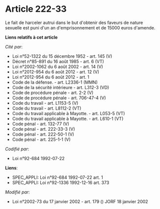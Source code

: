 # Article 222-33

Le fait de harceler autrui dans le but d'obtenir des faveurs de nature sexuelle est puni d'un an d'emprisonnement et de 15000
euros d'amende.

**Liens relatifs à cet article**

_Cité par_:

  - Loi n°52-1322 du 15 décembre 1952 - art. 145 (V)
  - Décret n°85-891 du 16 août 1985 - art. 6 (VT)
  - Loi n°2002-1062 du 6 août 2002 - art. 14 (V)
  - Loi n°2012-954 du 6 août 2012 - art. 12 (V)
  - Loi n°2012-954 du 6 août 2012 - art. 1
  - Code de la défense. - art. L2336-1 (MMN)
  - Code de la sécurité intérieure - art. L312-3 (VD)
  - Code de procédure pénale - art. 2-2 (V)
  - Code de procédure pénale - art. 706-47-4 (V)
  - Code du travail - art. L1153-5 (V)
  - Code du travail - art. L8112-2 (VT)
  - Code du travail applicable à Mayotte. - art. L053-5 (VT)
  - Code du travail applicable à Mayotte. - art. L610-1 (VT)
  - Code pénal - art. 132-77 (V)
  - Code pénal - art. 222-33-3 (V)
  - Code pénal - art. 222-50-1 (V)
  - Code pénal - art. 225-1-1 (V)

_Codifié par_:

  - Loi n°92-684 1992-07-22

**Liens**:

  - SPEC_APPLI: Loi n°92-684 1992-07-22 art. 1
  - SPEC_APPLI: Loi n°92-1336 1992-12-16 art. 373

_Modifié par_:

  - Loi n°2002-73 du 17 janvier 2002 - art. 179 () JORF 18 janvier 2002
